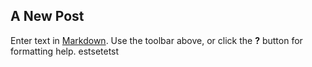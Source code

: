 ## A New Post

Enter text in [Markdown](http://daringfireball.net/projects/markdown/). Use the toolbar above, or click the **?** button for formatting help.
estsetetst